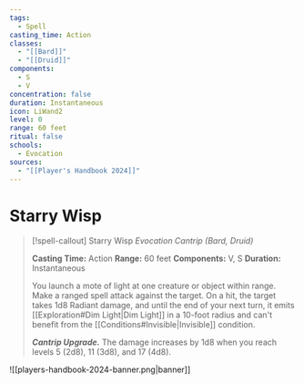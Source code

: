 ```yaml
---
tags:
  - Spell
casting_time: Action
classes:
  - "[[Bard]]"
  - "[[Druid]]"
components:
  - S
  - V
concentration: false
duration: Instantaneous
icon: LiWand2
level: 0
range: 60 feet
ritual: false
schools:
  - Evocation
sources:
  - "[[Player's Handbook 2024]]"
---
```


# Starry Wisp

>[!spell-callout] Starry Wisp
>_Evocation Cantrip (Bard, Druid)_
>
>**Casting Time:** Action
>**Range:** 60 feet
>**Components:** V, S
>**Duration:** Instantaneous
>
>You launch a mote of light at one creature or object within range. Make a ranged spell attack against the target. On a hit, the target takes 1d8 Radiant damage, and until the end of your next turn, it emits [[Exploration#Dim Light\|Dim Light]] in a 10-foot radius and can't benefit from the [[Conditions#Invisible\|Invisible]] condition.
>
>**_Cantrip Upgrade._** The damage increases by 1d8 when you reach levels 5 (2d8), 11 (3d8), and 17 (4d8).


![[players-handbook-2024-banner.png|banner]]
